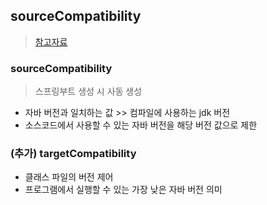 ## sourceCompatibility
> [참고자료](https://dlee0129.tistory.com/265)

### sourceCompatibility
> 스프링부트 생성 시 사동 생성
- 자바 버전과 일치하는 값 >> 컴파일에 사용하는 jdk 버전
- 소스코드에서 사용할 수 있는 자바 버전을 해당 버전 값으로 제한

### (추가) targetCompatibility
- 클래스 파일의 버전 제어 
- 프로그램에서 실행할 수 있는 가장 낮은 자바 버전 의미 
